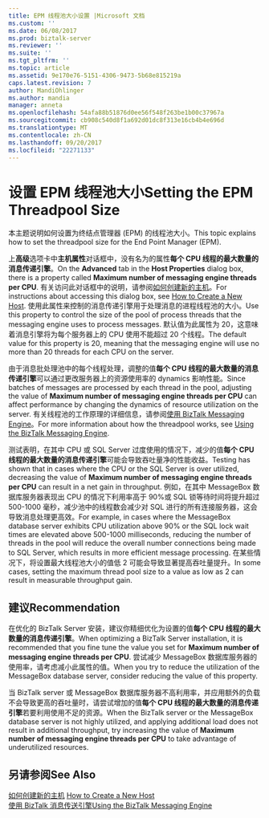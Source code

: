 ```yaml
---
title: EPM 线程池大小设置 |Microsoft 文档
ms.custom: ''
ms.date: 06/08/2017
ms.prod: biztalk-server
ms.reviewer: ''
ms.suite: ''
ms.tgt_pltfrm: ''
ms.topic: article
ms.assetid: 9e170e76-5151-4306-9473-5b68e815219a
caps.latest.revision: 7
author: MandiOhlinger
ms.author: mandia
manager: anneta
ms.openlocfilehash: 54afa88b51876d0ee56f548f263be1b00c37967a
ms.sourcegitcommit: cb908c540d8f1a692d01dc8f313e16cb4b4e696d
ms.translationtype: MT
ms.contentlocale: zh-CN
ms.lasthandoff: 09/20/2017
ms.locfileid: "22271133"
---
```

# <a name="setting-the-epm-threadpool-size"></a><span data-ttu-id="c32a1-102">设置 EPM 线程池大小</span><span class="sxs-lookup"><span data-stu-id="c32a1-102">Setting the EPM Threadpool Size</span></span>
<span data-ttu-id="c32a1-103">本主题说明如何设置为终结点管理器 (EPM) 的线程池大小。</span><span class="sxs-lookup"><span data-stu-id="c32a1-103">This topic explains how to set the threadpool size for the End Point Manager (EPM).</span></span>  
  
 <span data-ttu-id="c32a1-104">上**高级**选项卡中**主机属性**对话框中，没有名为的属性**每个 CPU 线程的最大数量的消息传递引擎**。</span><span class="sxs-lookup"><span data-stu-id="c32a1-104">On the **Advanced** tab in the **Host Properties** dialog box, there is a property called **Maximum number of messaging engine threads per CPU**.</span></span> <span data-ttu-id="c32a1-105">有关访问此对话框中的说明，请参阅[如何创建新的主机](../core/how-to-create-a-new-host.md)。</span><span class="sxs-lookup"><span data-stu-id="c32a1-105">For instructions about accessing this dialog box, see [How to Create a New Host](../core/how-to-create-a-new-host.md).</span></span> <span data-ttu-id="c32a1-106">使用此属性来控制的消息传递引擎用于处理消息的进程线程池的大小。</span><span class="sxs-lookup"><span data-stu-id="c32a1-106">Use this property to control the size of the pool of process threads that the messaging engine uses to process messages.</span></span> <span data-ttu-id="c32a1-107">默认值为此属性为 20，这意味着消息引擎将为每个服务器上的 CPU 使用不能超过 20 个线程。</span><span class="sxs-lookup"><span data-stu-id="c32a1-107">The default value for this property is 20, meaning that the messaging engine will use no more than 20 threads for each CPU on the server.</span></span>  
  
 <span data-ttu-id="c32a1-108">由于消息批处理池中的每个线程处理，调整的值**每个 CPU 线程的最大数量的消息传递引擎**可以通过更改服务器上的资源使用率的 dynamics 影响性能。</span><span class="sxs-lookup"><span data-stu-id="c32a1-108">Since batches of messages are processed by each thread in the pool, adjusting the value of **Maximum number of messaging engine threads per CPU** can affect performance by changing the dynamics of resource utilization on the server.</span></span> <span data-ttu-id="c32a1-109">有关线程池的工作原理的详细信息，请参阅[使用 BizTalk Messaging Engine](../core/using-the-biztalk-messaging-engine.md)。</span><span class="sxs-lookup"><span data-stu-id="c32a1-109">For more information about how the threadpool works, see [Using the BizTalk Messaging Engine](../core/using-the-biztalk-messaging-engine.md).</span></span>  
  
 <span data-ttu-id="c32a1-110">测试表明，在其中 CPU 或 SQL Server 过度使用的情况下，减少的值**每个 CPU 线程的最大数量的消息传递引擎**可能会导致吞吐量净的性能收益。</span><span class="sxs-lookup"><span data-stu-id="c32a1-110">Testing has shown that in cases where the CPU or the SQL Server is over utilized, decreasing the value of **Maximum number of messaging engine threads per CPU** can result in a net gain in throughput.</span></span> <span data-ttu-id="c32a1-111">例如，在其中 MessageBox 数据库服务器表现出 CPU 的情况下利用率高于 90%或 SQL 锁等待时间将提升超过 500-1000 毫秒，减少池中的线程数会减少对 SQL 进行的所有连接服务器，这会导致消息处理更高效。</span><span class="sxs-lookup"><span data-stu-id="c32a1-111">For example, in cases where the MessageBox database server exhibits CPU utilization above 90% or the SQL lock wait times are elevated above 500-1000 milliseconds, reducing the number of threads in the pool will reduce the overall number connections being made to SQL Server, which results in more efficient message processing.</span></span> <span data-ttu-id="c32a1-112">在某些情况下，将设置最大线程池大小的值低 2 可能会导致显著提高吞吐量提升。</span><span class="sxs-lookup"><span data-stu-id="c32a1-112">In some cases, setting the maximum thread pool size to a value as low as 2 can result in measurable throughput gain.</span></span>  
  
## <a name="recommendation"></a><span data-ttu-id="c32a1-113">建议</span><span class="sxs-lookup"><span data-stu-id="c32a1-113">Recommendation</span></span>  
 <span data-ttu-id="c32a1-114">在优化的 BizTalk Server 安装，建议你精细优化为设置的值**每个 CPU 线程的最大数量的消息传递引擎**。</span><span class="sxs-lookup"><span data-stu-id="c32a1-114">When optimizing a BizTalk Server installation, it is recommended that you fine tune the value you set for **Maximum number of messaging engine threads per CPU**.</span></span>  <span data-ttu-id="c32a1-115">尝试减少 MessageBox 数据库服务器的使用率，请考虑减小此属性的值。</span><span class="sxs-lookup"><span data-stu-id="c32a1-115">When you try to reduce the utilization of the MessageBox database server, consider reducing the value of this property.</span></span>  
  
 <span data-ttu-id="c32a1-116">当 BizTalk server 或 MessageBox 数据库服务器不高利用率，并应用额外的负载不会导致更高的吞吐量时，请尝试增加的值**每个 CPU 线程的最大数量的消息传递引擎**若要利用使用不足的资源。</span><span class="sxs-lookup"><span data-stu-id="c32a1-116">When the BizTalk server or the MessageBox database server is not highly utilized, and applying additional load does not result in additional throughput, try increasing the value of **Maximum number of messaging engine threads per CPU** to take advantage of underutilized resources.</span></span>  
  
## <a name="see-also"></a><span data-ttu-id="c32a1-117">另请参阅</span><span class="sxs-lookup"><span data-stu-id="c32a1-117">See Also</span></span>  
 <span data-ttu-id="c32a1-118">[如何创建新的主机](../core/how-to-create-a-new-host.md) </span><span class="sxs-lookup"><span data-stu-id="c32a1-118">[How to Create a New Host](../core/how-to-create-a-new-host.md) </span></span>  
 [<span data-ttu-id="c32a1-119">使用 BizTalk 消息传送引擎</span><span class="sxs-lookup"><span data-stu-id="c32a1-119">Using the BizTalk Messaging Engine</span></span>](../core/using-the-biztalk-messaging-engine.md)